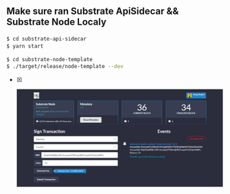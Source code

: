 ## Make sure ran Substrate ApiSidecar && Substrate Node Localy
```bash
$ cd substrate-api-sidecar
$ yarn start
```
```bash
$ cd substrate-node-template
$ ./target/release/node-template --dev 
```
- [x] <p align="center">
    <a>
        <img src="./Screenshot_1.png" alt="Awesome-Burgerking"/>
    </a>
    </p>


